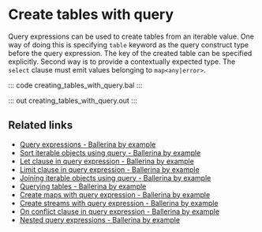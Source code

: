 # Create tables with query

Query expressions can be used to create tables from an iterable value. One way of doing this is specifying
`table` keyword as the query construct type before the query expression. The key of the created table can 
be specified explicitly. Second way is to provide a contextually expected type. 
The `select` clause must emit values belonging to `map<any|error>`.

::: code creating_tables_with_query.bal :::

::: out creating_tables_with_query.out :::

## Related links
- [Query expressions - Ballerina by example](/learn/by-example/query-expressions)
- [Sort iterable objects using query - Ballerina by example](/learn/by-example/sort-iterable-objects)
- [Let clause in query expression - Ballerina by example](/learn/by-example/let-clause)
- [Limit clause in query expression - Ballerina by example](/learn/by-example/limit-clause)
- [Joining iterable objects using query - Ballerina by example](/learn/by-example/joining-iterable-objects)
- [Querying tables - Ballerina by example](/learn/by-example/querying-tables)
- [Create maps with query expression - Ballerina by example](/learn/by-example/create-maps-with-query)
- [Create streams with query expression - Ballerina by example](/learn/by-example/create-streams-with-query)
- [On conflict clause in query expression - Ballerina by example](/learn/by-example/on-conflict-clause)
- [Nested query expressions - Ballerina by example](/learn/by-example/nested-query-expressions)
